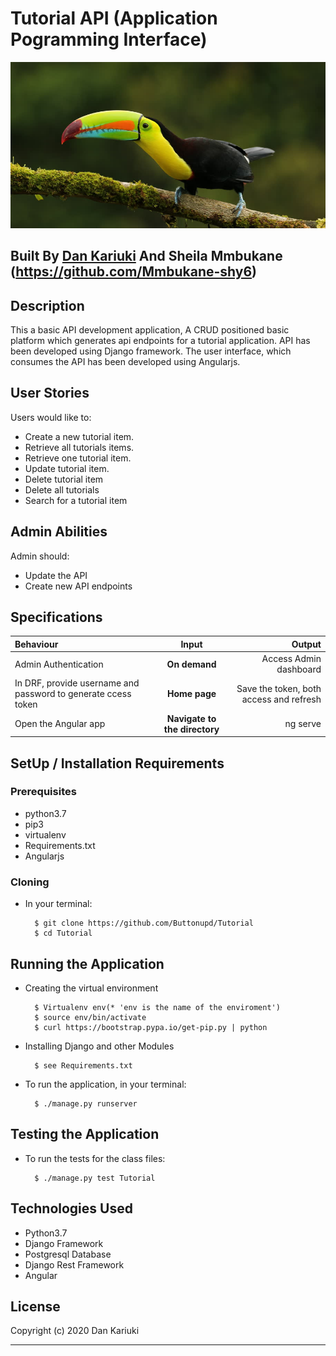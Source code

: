 # Tutorial API (Application Pogramming Interface)

![Tutorial](/media/images/1.jpg)

## Built By [Dan Kariuki](https://github.com/Buttonupd/) And Sheila Mmbukane (https://github.com/Mmbukane-shy6)

## Description
This a basic API development application, A CRUD positioned basic platform which generates api endpoints for a tutorial application. API has been developed using  Django framework. The user interface, which consumes the API has been developed using Angularjs.

## User Stories

Users would like to:
* Create a new tutorial item.
* Retrieve all tutorials items.
* Retrieve one tutorial item.
* Update tutorial item.
* Delete tutorial item
* Delete all tutorials
* Search for a tutorial item

## Admin Abilities

Admin should:
* Update the API
* Create new API endpoints


## Specifications
| Behaviour | Input | Output |
| :---------------- | :---------------: | ------------------: |
| Admin Authentication | **On demand** | Access Admin dashboard |
| In DRF, provide username and password to generate ccess token | **Home page** | Save the token, both access and refresh |
| Open the Angular app | **Navigate to the directory** | ng serve|



## SetUp / Installation Requirements
### Prerequisites
* python3.7
* pip3
* virtualenv
* Requirements.txt
* Angularjs


### Cloning
* In your terminal:

        $ git clone https://github.com/Buttonupd/Tutorial
        $ cd Tutorial

## Running the Application
* Creating the virtual environment

        $ Virtualenv env(* 'env is the name of the enviroment')
        $ source env/bin/activate
        $ curl https://bootstrap.pypa.io/get-pip.py | python

* Installing Django and other Modules

        $ see Requirements.txt

* To run the application, in your terminal:

        $ ./manage.py runserver

## Testing the Application
* To run the tests for the class files:

        $ ./manage.py test Tutorial

## Technologies Used
* Python3.7
* Django Framework
* Postgresql Database
* Django Rest Framework
* Angular

## License

Copyright (c) 2020 Dan Kariuki

------------

